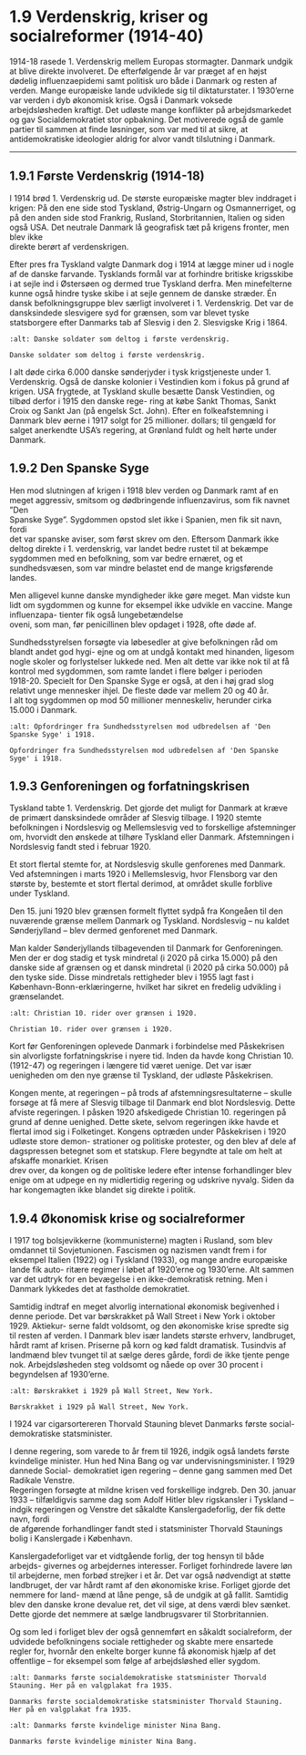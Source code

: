 # 1.9 Verdenskrig, kriser og socialreformer (1914-40)
1914-18 rasede 1. Verdenskrig mellem Europas stormagter. 
Danmark undgik at blive direkte involveret. De efterfølgende år var 
præget af en højst dødelig influenzaepidemi samt politisk uro både 
i Danmark og resten af verden. Mange europæiske lande udviklede 
sig til diktaturstater. I 1930’erne var verden i dyb økonomisk krise. 
Også i Danmark voksede arbejdsløsheden kraftigt. Det udløste 
mange konflikter på arbejdsmarkedet og gav Socialdemokratiet 
stor opbakning. Det motiverede også de gamle partier til sammen 
at finde løsninger, som var med til at sikre, at antidemokratiske 
ideologier aldrig for alvor vandt tilslutning i Danmark.

---

## 1.9.1 Første Verdenskrig (1914-18)
I 1914 brød 1. Verdenskrig ud. De største europæiske magter blev inddraget 
i krigen: På den ene side stod Tyskland, Østrig-Ungarn og Osmannerriget, og 
på den anden side stod Frankrig, Rusland, Storbritannien, Italien og siden også 
USA.	Det	neutrale	Danmark	lå	geografisk	tæt	på	krigens	fronter,	men	blev	ikke	
direkte berørt af verdenskrigen.

Efter pres fra Tyskland valgte Danmark dog i 1914 at lægge miner ud i nogle af de 
danske farvande. Tysklands formål var at forhindre britiske krigsskibe i at sejle ind i 
Østersøen og dermed true Tyskland derfra. Men minefelterne kunne også hindre tyske 
skibe i at sejle gennem de danske stræder. Én dansk befolkningsgruppe blev særligt 
involveret i 1. Verdenskrig. Det var de dansksindede slesvigere syd for grænsen, som var 
blevet tyske statsborgere efter Danmarks tab af Slesvig i den 2. Slesvigske Krig i 1864.

```{figure} ../images/image_p32_1.jpeg
:alt: Danske soldater som deltog i første verdenskrig.

Danske soldater som deltog i første verdenskrig.
```
 
I alt døde cirka 6.000 danske sønderjyder i tysk krigstjeneste under 1. Verdenskrig. 
Også de danske kolonier i Vestindien kom i fokus på grund af krigen. USA frygtede, at 
Tyskland skulle besætte Dansk Vestindien, og tilbød derfor i 1915 den danske rege-
ring at købe Sankt Thomas, Sankt Croix og Sankt Jan (på engelsk Sct. John). Efter en 
folkeafstemning i Danmark blev øerne i 1917 solgt for 25 millioner. dollars; til gengæld 
for salget anerkendte USA’s regering, at Grønland fuldt og helt hørte under Danmark.

## 1.9.2 Den Spanske Syge
Hen mod slutningen af krigen i 1918 blev verden og Danmark ramt af en meget 
aggressiv,	 smitsom	 og	 dødbringende	 influenzavirus,	 som	 fik	 navnet	 ”Den	
Spanske	Syge”.	Sygdommen	opstod	slet	ikke	i	Spanien,	men	fik	sit	navn,	fordi	
det var spanske aviser, som først skrev om den. Eftersom Danmark ikke deltog 
direkte i 1. verdenskrig, var landet bedre rustet til at bekæmpe sygdommen med 
en befolkning, som var bedre ernæret, og et sundhedsvæsen, som var mindre 
belastet end de mange krigsførende landes. 

Men 
alligevel 
kunne 
danske 
myndigheder ikke gøre meget. Man 
vidste kun lidt om sygdommen og 
kunne for eksempel ikke udvikle 
en	 vaccine.	 Mange	 influenzapa-
tienter	 fik	 også	 lungebetændelse	
oveni, som man, før penicillinen 
blev opdaget i 1928, ofte døde af.

Sundhedsstyrelsen 
forsøgte 
via 
løbesedler at give befolkningen 
råd om blandt andet god hygi-
ejne og om at undgå kontakt med 
hinanden, ligesom nogle skoler og 
forlystelser lukkede ned. Men alt 
dette var ikke nok til at få kontrol 
med sygdommen, som ramte 
landet	 i	 flere	 bølger	 i	 perioden	
1918-20. Specielt for Den Spanske 
Syge er også, at den i høj grad slog 
relativt unge mennesker ihjel. De 
fleste	døde	var	mellem	20	og	40	år.	 
I alt tog sygdommen op mod 50 
millioner menneskeliv, herunder 
cirka 15.000 i Danmark.

```{figure} ../images/image_p33_1.jpeg
:alt: Opfordringer fra Sundhedsstyrelsen mod udbredelsen af 'Den Spanske Syge' i 1918.

Opfordringer fra Sundhedsstyrelsen mod udbredelsen af 'Den Spanske Syge' i 1918.
```

## 1.9.3 Genforeningen og forfatningskrisen
Tyskland tabte 1. Verdenskrig. Det gjorde det muligt for Danmark at kræve de primært 
dansksindede områder af Slesvig tilbage. I 1920 stemte befolkningen i Nordslesvig 
og Mellemslesvig ved to forskellige afstemninger om, hvorvidt den ønskede at tilhøre 
Tyskland eller Danmark. Afstemningen i Nordslesvig fandt sted i februar 1920.

Et	stort	flertal	stemte	for,	at	Nordslesvig	skulle	genforenes	med	Danmark.	Ved	
afstemningen i marts 1920 i Mellemslesvig, hvor Flensborg var den største by, 
bestemte	et	stort	flertal	derimod,	at	området	skulle	forblive	under	Tyskland.

Den	 15.	 juni	 1920	 blev	 grænsen	 formelt	 flyttet	 sydpå	 fra	 Kongeåen	 til	 den	
nuværende grænse mellem Danmark og Tyskland. Nordslesvig – nu kaldet 
Sønderjylland – blev dermed genforenet med Danmark.

Man kalder Sønderjyllands tilbagevenden til Danmark for Genforeningen. Men 
der er dog stadig et tysk mindretal (i 2020 på cirka 15.000) på den danske side af 
grænsen og et dansk mindretal (i 2020 på cirka 50.000) på den tyske side. Disse 
mindretals rettigheder blev i 1955 lagt fast i København-Bonn-erklæringerne, 
hvilket har sikret en fredelig udvikling i grænselandet.

```{figure} ../images/image_p34_1.jpeg
:alt: Christian 10. rider over grænsen i 1920.

Christian 10. rider over grænsen i 1920.
```

Kort før Genforeningen oplevede Danmark i forbindelse med Påskekrisen sin 
alvorligste forfatningskrise i nyere tid. Inden da havde kong Christian 10. (1912-47) og regeringen i længere tid været uenige. Det var især uenigheden om den 
nye grænse til Tyskland, der udløste Påskekrisen.

Kongen mente, at regeringen – på trods af afstemningsresultaterne – skulle 
forsøge at få mere af Slesvig tilbage til Danmark end blot Nordslesvig. Dette 
afviste regeringen. I påsken 1920 afskedigede Christian 10. regeringen på grund 
af	denne	uenighed.	Dette	skete,	selvom	regeringen	ikke	havde	et	flertal	imod	sig i Folketinget. Kongens optræden under Påskekrisen i 1920 udløste store demon-
strationer og politiske protester, og den blev af dele af dagspressen betegnet 
som	et	statskup.	Flere	begyndte	at	tale	om	helt	at	afskaffe	monarkiet.	Krisen	
drev over, da kongen og de politiske ledere efter intense forhandlinger blev 
enige om at udpege en ny midlertidig regering og udskrive nyvalg. Siden da har 
kongemagten ikke blandet sig direkte i politik.

## 1.9.4 Økonomisk krise og socialreformer

I 1917 tog bolsjevikkerne (kommunisterne) magten i Rusland, som blev 
omdannet til Sovjetunionen. Fascismen og nazismen vandt frem i for eksempel 
Italien	(1922)	og	i	Tyskland	(1933),	og	mange	andre	europæiske	lande	fik	auto-
ritære regimer i løbet af 1920’erne og 1930’erne. Alt sammen var det udtryk 
for en bevægelse i en ikke-demokratisk retning. Men i Danmark lykkedes det at 
fastholde demokratiet.

Samtidig indtraf en meget alvorlig international økonomisk begivenhed i denne 
periode. Det var børskrakket på Wall Street i New York i oktober 1929. Aktiekur-
serne faldt voldsomt, og den økonomiske krise spredte sig til resten af verden. 
I Danmark blev især landets største erhverv, landbruget, hårdt ramt af krisen. 
Priserne på korn og kød faldt dramatisk. Tusindvis af landmænd blev tvunget 
til at sælge deres gårde, fordi de ikke tjente penge nok. Arbejdsløsheden steg 
voldsomt og nåede op over 30 procent i begyndelsen af 1930’erne.

```{figure} ../images/image_p35_1.jpeg
:alt: Børskrakket i 1929 på Wall Street, New York.

Børskrakket i 1929 på Wall Street, New York.
```
 
I 1924 var cigarsortereren Thorvald Stauning blevet Danmarks første social- 
demokratiske statsminister.

I denne regering, som varede to år frem til 1926, indgik også landets første kvindelige 
minister. Hun hed Nina Bang og var undervisningsminister. I 1929 dannede Social- 
demokratiet igen regering – denne gang sammen med Det Radikale Venstre.  
Regeringen forsøgte at mildne krisen ved forskellige indgreb. Den 30. januar 1933 
– tilfældigvis samme dag som Adolf Hitler blev rigskansler i Tyskland – indgik 
regeringen	og	Venstre	det	såkaldte	Kanslergadeforlig,	der	fik	dette	navn,	fordi	
de afgørende forhandlinger fandt sted i statsminister Thorvald Staunings bolig i 
Kanslergade i København.

Kanslergadeforliget var et vidtgående forlig, der tog hensyn til både arbejds-
givernes og arbejdernes interesser. Forliget forhindrede lavere løn til arbejderne, 
men forbød strejker i et år. Det var også nødvendigt at støtte landbruget, der 
var hårdt ramt af den økonomiske krise. Forliget gjorde det nemmere for land-
mænd at låne penge, så de undgik at gå fallit. Samtidig blev den danske krone 
devalue ret, det vil sige, at dens værdi blev sænket. Dette gjorde det nemmere at 
sælge landbrugsvarer til Storbritannien.

Og som led i forliget blev der også gennemført en såkaldt socialreform, der 
udvidede befolkningens sociale rettigheder og skabte mere ensartede regler for, 
hvornår	den	enkelte	borger	kunne	få	økonomisk	hjælp	af	det	offentlige	–	for	
eksempel som følge af arbejdsløshed eller sygdom.

```{figure} ../images/image_p36_1.jpeg
:alt: Danmarks første socialdemokratiske statsminister Thorvald Stauning. Her på en valgplakat fra 1935.

Danmarks første socialdemokratiske statsminister Thorvald Stauning. Her på en valgplakat fra 1935.
```

```{figure} ../images/image_p36_2.jpeg
:alt: Danmarks første kvindelige minister Nina Bang.

Danmarks første kvindelige minister Nina Bang.
```


 
